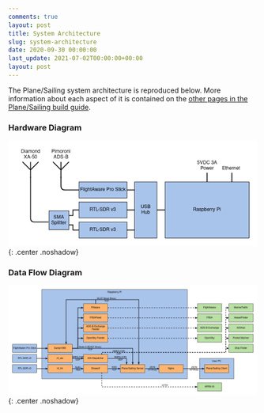 ```yaml
---
comments: true
layout: post
title: System Architecture
slug: system-architecture
date: 2020-09-30 00:00:00
last_update: 2021-07-02T00:00:00+00:00
layout: post
---
```


The Plane/Sailing system architecture is reproduced below. More information about each aspect of it is contained on the [other pages in the Plane/Sailing build guide](/hardware/planesailing/).

### Hardware Diagram

![Plane Sailing hardware diagram](/hardware/planesailing/hardware-diagram.png){: .center .noshadow}

### Data Flow Diagram

![Plane Sailing data flow diagram](/hardware/planesailing/dataflow-diagram.png){: .center .noshadow}